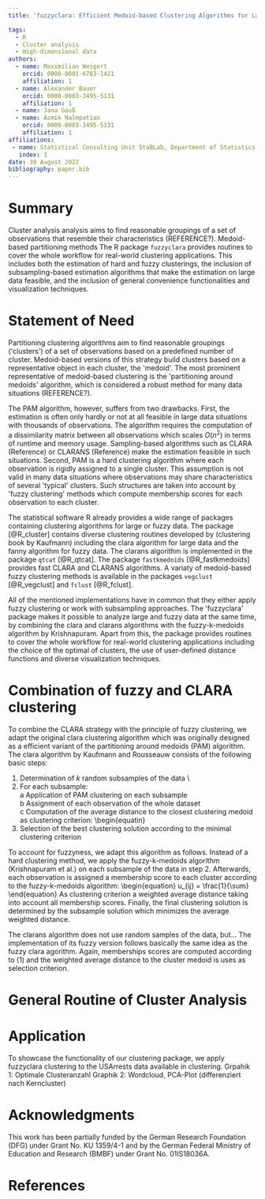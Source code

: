 ```yaml
---
title: 'fuzzyclara: Efficient Medoid-based Clustering Algorithms for Large and Fuzzy Data'

tags:
  - R
  - Cluster analysis
  - High-dimensional data
authors:
  - name: Maximilian Weigert
    orcid: 0000-0001-6783-1421
    affiliation: 1
  - name: Alexander Bauer
    orcid: 0000-0003-3495-5131
    affiliation: 1
  - name: Jana Gauß
  - name: Asmik Nalmpatian
    orcid: 0000-0003-3495-5131
    affiliation: 1
affiliations:
 - name: Statistical Consulting Unit StaBLab, Department of Statistics, LMU Munich, Germany
   index: 1
date: 30 August 2022
bibliography: paper.bib
---
```


# Summary

Cluster analysis analysis aims to find reasonable groupings
of a set of observations that resemble their characteristics (REFERENCE?).
Medoid-based partitioning methods The R package `fuzzyclara`
provides routines to cover the whole workflow for
real-world clustering applications.
This includes both the estimation of hard and fuzzy clusterings,
the inclusion of subsampling-based estimation algorithms that make the
estimation on large data feasible, and the inclusion of general
convenience functionalities and visualization techniques.


# Statement of Need

Partitioning clustering algorithms aim to find reasonable groupings ('clusters')
of a set of observations based on a predefined number of cluster. Medoid-based
versions of this strategy build clusters based on a representative object in each
cluster, the 'medoid'. The most prominent representative of medoid-based
clustering is the 'partitioning around medoids' algorithm, which is considered
a robust method for many data situations (REFERENCE?).

The PAM algorithm, however, suffers from two drawbacks. First, the estimation is
often only hardly or not at all feasible in large data situations with
thousands of observations. The algorithm requires the computation of a
dissimilarity matrix between all observations which scales $O(n^2)$ in terms of 
runtime and memory usage. Sampling-based algorithms such as CLARA (Reference) or
CLARANS (Reference) make the estimation feasible in such situations. Second,
PAM is a hard clustering algorithm where each observation is rigidly assigned to a single
cluster. This assumption is not valid in many data situations where
observations may share characteristics of several 'typical' clusters. Such
structures are taken into account by 'fuzzy clustering' methods which
compute membership scores for each observation to each cluster.

The statistical software R already provides a wide range of packages containing
clustering algorithms for large or fuzzy data. The package [@R_cluster]
contains diverse clustering routines developed by (clustering book by Kaufmann)
including the clara algorithm for large data and the fanny algorithm for fuzzy
data. The clarans algorithm is implemented in the package `qtcat` [@R_qtcat].
The package `fastkmedoids` [@R_fastkmedoids] provides fast CLARA and
CLARANS algorithms. A variaty of medoid-based fuzzy clustering methods is
available in the packages `vegclust` [@R_vegclust] and `fclust` [@R_fclust].

All of the mentioned implementations have in common that they either apply
fuzzy clustering or work with subsampling approaches. The 'fuzzyclara' package
makes it possible to analyze large and fuzzy data at the same time, by
combining the clara and clarans algorithms with the fuzzy-k-medoids algorithm
by Krishnapuram. Apart from this, the package provides routines to cover the
whole workflow for real-world clustering applications including the choice of
the optimal of clusters, the use of user-defined distance functions and
diverse visualization techniques.

# Combination of fuzzy and CLARA clustering
To combine the CLARA strategy with the principle of fuzzy clustering,
we adapt the original clara clustering algorithm which was originally
designed as a efficient variant of the partitioning around medoids (PAM)
algorithm. The clara algorithm by Kaufmann and Rousseauw consists of the following
basic steps:

1. Determination of $k$ random subsamples of the data \
2. For each subsample: \
a Application of PAM clustering on each subsample \
b Assignment of each observation of the whole dataset \
c Computation of the average distance to the closest clustering medoid as
clustering criterion:
\begin{equatin}
3. Selection of the best clustering solution according to the minimal
clustering criterion

To account for fuzzyness, we adapt this algorithm as follows. Instead of a hard
clustering method, we apply the fuzzy-k-medoids algorithm (Krishnapuram et al.)
on each subsample of the data in step 2. Afterwards, each observation is
assigned a membership score to each cluster according to the fuzzy-k-medoids
algorithm:
\begin{equation}
u_{ij} = \frac{1}{\sum} 
\end{equation}
As clustering criterion a weighted average distance taking into
account all membership scores. Finally, the final clustering solution is
determined by the subsample solution which minimizes the average weighted
distance. 

The clarans algorithm does not use random samples of the data, but... The
implementation of its fuzzy version follows basically the same idea as the
fuzzy clara agorithm. Again, memberships scores are computed according to (1)
and the weighted average distance to the cluster medoid is uses as selection
criterion. 

# General Routine of Cluster Analysis

# Application
To showcase the functionality of our clustering package, we apply fuzzyclara
clustering to the USArrests data available in clustering.
Grpahik 1: Optimale Clusteranzahl
Graphik 2: Wordcloud, PCA-Plot (differenziert nach Kerncluster)




# Acknowledgments

This work has been partially funded by the German Research Foundation (DFG) under Grant No. KU 1359/4-1 and by the German Federal Ministry of Education and Research (BMBF) under Grant No. 01IS18036A.

# References

